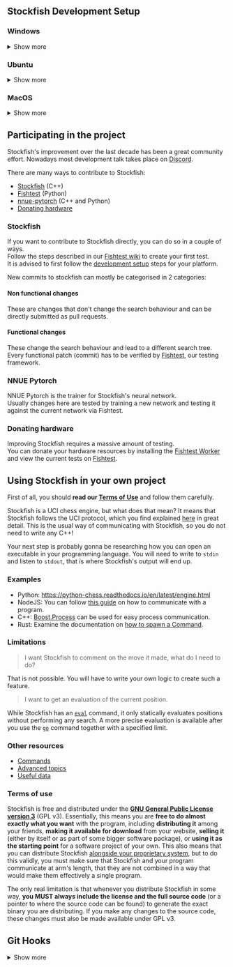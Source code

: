 ## Stockfish Development Setup

### Windows

<details>
<summary>Show more</summary>

#### Installing a compiler
1. https://www.msys2.org/
2. Download the installer

In the MSYS2 Installer change the installation folder to:
`C:\tools\msys64`

In the `URTC64` Shell run:
`pacman -S --needed base-devel mingw-w64-ucrt-x86_64-toolchain`

#### clang-format

Download [LLVM 18](https://github.com/llvm/llvm-project/releases/download/llvmorg-18.1.8/LLVM-18.1.8-win64.exe)

Run the executable and in the installer choose:
`Add LLVM to the system PATH for current user`

#### Video Setup

_There's a much higher quality version of this available on our [Discord](https://discord.com/channels/435943710472011776/1032922913499783169/1191837643256901732)._

https://github.com/official-stockfish/Stockfish/assets/45608332/d0323339-21f1-4d1d-aa86-183a7e10ed06

_More in depth information about various compilers can be found [here](Compiling-from-source#windows)._

</details>

### Ubuntu

<details>
<summary>Show more</summary>

#### Installing a compiler

On Unix-like systems you will most likely have all the tools installed,  
which are required to build Stockfish. Expect `clang-format` which we use to format our codebase.

```bash
sudo apt install build-essential git
```

#### clang-format

```bash
sudo apt install clang-format-18
```

</details>

### MacOS

<details>
<summary>Show more</summary>

#### Installing a compiler

On MacOS you will need to install the Xcode Command Line Tools.  
It is enough to run the following command in your terminal, instead of installing the full Xcode.

```bash
sudo xcode-select --install
``` 

#### clang-format

```bash
brew install clang-format@17
```

</details>

## Participating in the project

Stockfish's improvement over the last decade has been a great community effort.
Nowadays most development talk takes place on [Discord](https://discord.gg/GWDRS3kU6R).

There are many ways to contribute to Stockfish:

- [Stockfish](#stockfish) (C++)
- [Fishtest](#fishtest) (Python)
- [nnue-pytorch](#nnue-pytorch) (C++ and Python)
- [Donating hardware](#donating-hardware)

### Stockfish

If you want to contribute to Stockfish directly, you can do so in a couple of ways.  
Follow the steps described in our [Fishtest wiki](https://github.com/official-stockfish/fishtest/wiki/Creating-my-first-test) to create your first test.  
It is advised to first follow the [development setup](#stockfish-development-setup) steps for your platform.

New commits to stockfish can mostly be categorised in 2 categories:

#### Non functional changes

These are changes that don't change the search behaviour and can be directly
submitted as pull requests.

#### Functional changes

These change the search behaviour and lead to a different search tree.  
Every functional patch (commit) has to be verified by
[Fishtest](https://tests.stockfishchess.org/tests), our testing framework.

### NNUE Pytorch

NNUE Pytorch is the trainer for Stockfish's neural network.  
Usually changes here are tested by training a new network and testing it against the current network via Fishtest.

### Donating hardware

Improving Stockfish requires a massive amount of testing.  
You can donate your hardware resources by installing the [Fishtest Worker](https://github.com/official-stockfish/fishtest/wiki/Running-the-worker) and view the current tests on [Fishtest](https://tests.stockfishchess.org/tests).

## Using Stockfish in your own project

First of all, you should **read our [Terms of Use](#terms-of-use)** and follow them carefully.

Stockfish is a UCI chess engine, but what does that mean? It means that Stockfish follows the UCI protocol, which you find explained [here](https://backscattering.de/chess/uci/) in great detail. This is the usual way of communicating with Stockfish, so you do not need to write any C++!

Your next step is probably gonna be researching how you can open an executable in your programming language. You will need to write to `stdin` and listen to `stdout`, that is where Stockfish's output will end up.

### Examples

- Python: https://python-chess.readthedocs.io/en/latest/engine.html
- NodeJS: You can follow [this guide](https://blog.logrocket.com/using-stdout-stdin-stderr-node-js/) on how to communicate with a program.
- C++: [Boost.Process](https://www.boost.org/doc/libs/1_64_0/doc/html/process.html) can be used for easy process communication.
- Rust: Examine the documentation on [how to spawn a Command](https://doc.rust-lang.org/std/process/struct.Command.html).

### Limitations

> I want Stockfish to comment on the move it made, what do I need to do?

That is not possible. You will have to write your own logic to create such a feature.

> I want to get an evaluation of the current position.

While Stockfish has an [`eval`](UCI-&-Commands#eval) command, it only statically evaluates positions without performing any search. A more precise evaluation is available after you use the [`go`](UCI-&-Commands#go) command together with a specified limit.

### Other resources

- [Commands](UCI-&-Commands)
- [Advanced topics](Advanced-topics)
- [Useful data](Useful-data)

### Terms of use

Stockfish is free and distributed under the [**GNU General Public License version 3**](https://github.com/official-stockfish/Stockfish/blob/master/Copying.txt) (GPL v3). Essentially, this means you are **free to do almost exactly what you want** with the program, including **distributing it** among your friends, **making it available for download** from your website, **selling it** (either by itself or as part of some bigger software package), or **using it as the starting point** for a software project of your own. This also means that you can distribute Stockfish [alongside your proprietary system](https://www.gnu.org/licenses/gpl-faq.html#GPLInProprietarySystem), but to do this validly, you must make sure that Stockfish and your program communicate at arm's length, that they are not combined in a way that would make them effectively a single program.

The only real limitation is that whenever you distribute Stockfish in some way, **you MUST always include the license and the full source code** (or a pointer to where the source code can be found) to generate the exact binary you are distributing. If you make any changes to the source code, these changes must also be made available under GPL v3.

## Git Hooks

<details>

<summary>Show more</summary>

Place the following file into `.git/hooks/pre-push` and make it executable.
`chmod +x .git/hooks/pre-push`. This will prevent you from pushing commits that
do not contain a Bench or 'No functional change' in the commit message.

Only really useful for maintainers.

```bash
#!/bin/bash

if ! which clang-format-18 >/dev/null; then
    CLANG_FORMAT=clang-format
else
    CLANG_FORMAT=clang-format-18
fi

# Extracted from the Makefile
SRCS=$(awk '/^SRCS = /{flag=1; sub(/^SRCS = /,""); print} /^$/{flag=0} flag && !/^SRCS = /{print}' ./src/Makefile | tr -d '\\' | xargs echo | tr ' ' '\n' | sed 's|^|./src/|')
HEADERS=$(awk '/^HEADERS = /{flag=1; sub(/^HEADERS = /,""); print} /^$/{flag=0} flag && !/^HEADERS = /{print}' ./src/Makefile | tr -d '\\' | xargs echo | tr ' ' '\n' | sed 's|^|./src/|')

while read local_ref local_sha remote_ref remote_sha; do
    if [[ "$remote_ref" == "refs/heads/master" ]]; then
        # Check open diffs
        if [[ -n $(git status --porcelain) ]]; then
            echo "Please commit or stash your changes before pushing."
            exit 1
        fi

        # Check formatting
        if ! $CLANG_FORMAT --dry-run -Werror -style=file $SRCS $HEADERS; then
            echo "Please run 'make format' to fix formatting issues and rebase the last commit."
            exit 1
        fi

        # Iterate through commits
        for commit in $(git rev-list --no-merges $remote_sha..$local_sha); do
            commit_msg=$(git log --format=%B -n 1 $commit)

            # bench regex as defined in ci
            # check for the existence of a bench in the commit message
            bench_regex='\b[Bb]ench[ :]+[1-9][0-9]{5,7}\b'
            if echo "$commit_msg" | grep -m 1 -o -x -E "$bench_regex" >/dev/null; then
                continue
            fi

            # check for the existence of "No functional change" in the commit message
            no_functional_change_regex='\b[Nn]o[[:space:]][Ff]unctional[[:space:]][Cc]hange\b'
            if echo "$commit_msg" | grep -o -x -E "$no_functional_change_regex" >/dev/null; then
                continue
            fi

            echo "Commit $commit does not contain a Bench or 'No functional change'."
            exit 1
        done
    fi
done

exit 0
```
</details>
